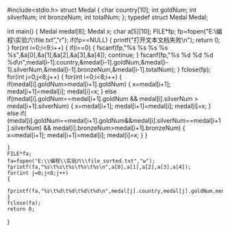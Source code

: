 #include<stdio.h>
struct Medal
{
	char country[10];
	int goldNum;
	int silverNum;
	int bronzeNum;
	int totalNum;
};
typedef struct Medal Medal;

int main()
{
	Medal medal[8];
	Medal x;
	char a[5][10];
	FILE*fp;
	fp=fopen("E:\\编程\\实验六\\file.txt","r");
	if(fp==NULL)
	{
		printf("打开文本文档失败\n");
		return 0;
	}
	for(int i=0;i<9;i++)
	{
		if(i==0)
		{
			fscanf(fp,"%s %s %s %s %s",&a[0],&a[1],&a[2],&a[3],&a[4]);
			continue;
		}
		fscanf(fp,"%s %d %d %d %d\n",medal[i-1].country,&medal[i-1].goldNum,&medal[i-1].silverNum,&medal[i-1].bronzeNum,&medal[i-1].totalNum);
	}
	fclose(fp);
	for(int j=0;j<8;j++)
	{
		for(int i=0;i<8;i++)
		{
			if(medal[i].goldNum>medal[i+1].goldNum)
			{
				x=medal[i+1];
				medal[i+1]=medal[i];
				medal[i]=x;
			}
			else if(medal[i].goldNum==medal[i+1].goldNum && medal[i].silverNum > medal[i+1].silverNum)
			{
				x=medal[i+1];
				medal[i+1]=medal[i];
				medal[i]=x;
			}
			else if( (medal[i].goldNum==medal[i+1].goldNum&&medal[i].silverNum==medal[i+1].silverNum) && medal[i].bronzeNum>medal[i+1].bronzeNum)
			{
				x=medal[i+1];
				medal[i+1]=medal[i];
				medal[i]=x;
			}
		}
		
	}
	FILE*fa;
	fa=fopen("E:\\编程\\实验六\\file_sorted.txt","w");
	fprintf(fa,"%s\t%s\t%s\t%s\t%s\n",a[0],a[1],a[2],a[3],a[4]);
	for(int j=0;j<8;j++)
	{
		fprintf(fa,"%s\t%d\t%d\t%d\t%d\n",medal[j].country,medal[j].goldNum,medal[j].silverNum,medal[j].bronzeNum,medal[j].totalNum);
	}
	fclose(fa);
	return 0;
}
